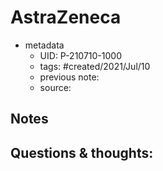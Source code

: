 # AstraZeneca

- metadata
	- UID: P-210710-1000
	- tags: #created/2021/Jul/10
	- previous note: 
	- source: 

## Notes

## Questions & thoughts:


